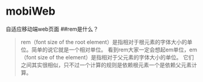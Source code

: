 # mobiWeb
自适应移动端web页面
##rem是什么？
>rem（font size of the root element）是指相对于根元素的字体大小的单位。简单的说它就是一个相对单位。
看到rem大家一定会想起em单位，em（font size of the element）是指相对于父元素的字体大小的单位。
它们之间其实很相似，只不过一个计算的规则是依赖根元素一个是依赖父元素计算。
